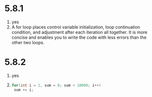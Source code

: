 # 5.8.1

1. yes
2. A for loop places control variable initialization, loop continuation condition, and adjustment after each iteration all together. It is more concise and enables you to write the code with less errors than the other two loops.

# 5.8.2

1. yes

2. ```java
   for(int i = 1, sum = 0; sum < 10000; i++)
   	sum += i;
   ```